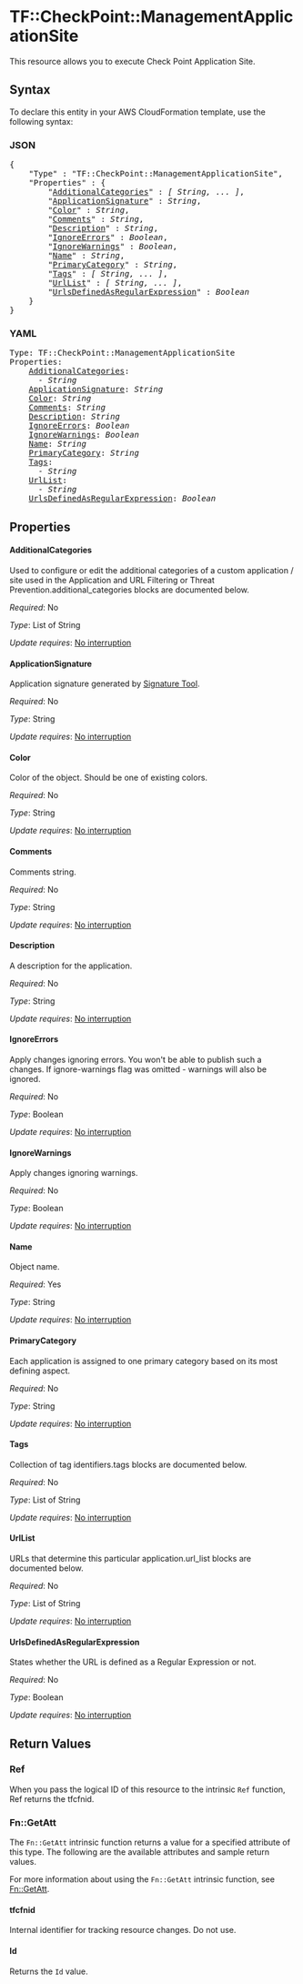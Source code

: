 # TF::CheckPoint::ManagementApplicationSite

This resource allows you to execute Check Point Application Site.

## Syntax

To declare this entity in your AWS CloudFormation template, use the following syntax:

### JSON

<pre>
{
    "Type" : "TF::CheckPoint::ManagementApplicationSite",
    "Properties" : {
        "<a href="#additionalcategories" title="AdditionalCategories">AdditionalCategories</a>" : <i>[ String, ... ]</i>,
        "<a href="#applicationsignature" title="ApplicationSignature">ApplicationSignature</a>" : <i>String</i>,
        "<a href="#color" title="Color">Color</a>" : <i>String</i>,
        "<a href="#comments" title="Comments">Comments</a>" : <i>String</i>,
        "<a href="#description" title="Description">Description</a>" : <i>String</i>,
        "<a href="#ignoreerrors" title="IgnoreErrors">IgnoreErrors</a>" : <i>Boolean</i>,
        "<a href="#ignorewarnings" title="IgnoreWarnings">IgnoreWarnings</a>" : <i>Boolean</i>,
        "<a href="#name" title="Name">Name</a>" : <i>String</i>,
        "<a href="#primarycategory" title="PrimaryCategory">PrimaryCategory</a>" : <i>String</i>,
        "<a href="#tags" title="Tags">Tags</a>" : <i>[ String, ... ]</i>,
        "<a href="#urllist" title="UrlList">UrlList</a>" : <i>[ String, ... ]</i>,
        "<a href="#urlsdefinedasregularexpression" title="UrlsDefinedAsRegularExpression">UrlsDefinedAsRegularExpression</a>" : <i>Boolean</i>
    }
}
</pre>

### YAML

<pre>
Type: TF::CheckPoint::ManagementApplicationSite
Properties:
    <a href="#additionalcategories" title="AdditionalCategories">AdditionalCategories</a>: <i>
      - String</i>
    <a href="#applicationsignature" title="ApplicationSignature">ApplicationSignature</a>: <i>String</i>
    <a href="#color" title="Color">Color</a>: <i>String</i>
    <a href="#comments" title="Comments">Comments</a>: <i>String</i>
    <a href="#description" title="Description">Description</a>: <i>String</i>
    <a href="#ignoreerrors" title="IgnoreErrors">IgnoreErrors</a>: <i>Boolean</i>
    <a href="#ignorewarnings" title="IgnoreWarnings">IgnoreWarnings</a>: <i>Boolean</i>
    <a href="#name" title="Name">Name</a>: <i>String</i>
    <a href="#primarycategory" title="PrimaryCategory">PrimaryCategory</a>: <i>String</i>
    <a href="#tags" title="Tags">Tags</a>: <i>
      - String</i>
    <a href="#urllist" title="UrlList">UrlList</a>: <i>
      - String</i>
    <a href="#urlsdefinedasregularexpression" title="UrlsDefinedAsRegularExpression">UrlsDefinedAsRegularExpression</a>: <i>Boolean</i>
</pre>

## Properties

#### AdditionalCategories

Used to configure or edit the additional categories of a custom application / site used in the Application and URL Filtering or Threat Prevention.additional_categories blocks are documented below.

_Required_: No

_Type_: List of String

_Update requires_: [No interruption](https://docs.aws.amazon.com/AWSCloudFormation/latest/UserGuide/using-cfn-updating-stacks-update-behaviors.html#update-no-interrupt)

#### ApplicationSignature

Application signature generated by <a href="https://supportcenter.checkpoint.com/supportcenter/portal?eventSubmit_doGoviewsolutiondetails=&solutionid=sk103051">Signature Tool</a>.

_Required_: No

_Type_: String

_Update requires_: [No interruption](https://docs.aws.amazon.com/AWSCloudFormation/latest/UserGuide/using-cfn-updating-stacks-update-behaviors.html#update-no-interrupt)

#### Color

Color of the object. Should be one of existing colors.

_Required_: No

_Type_: String

_Update requires_: [No interruption](https://docs.aws.amazon.com/AWSCloudFormation/latest/UserGuide/using-cfn-updating-stacks-update-behaviors.html#update-no-interrupt)

#### Comments

Comments string.

_Required_: No

_Type_: String

_Update requires_: [No interruption](https://docs.aws.amazon.com/AWSCloudFormation/latest/UserGuide/using-cfn-updating-stacks-update-behaviors.html#update-no-interrupt)

#### Description

A description for the application.

_Required_: No

_Type_: String

_Update requires_: [No interruption](https://docs.aws.amazon.com/AWSCloudFormation/latest/UserGuide/using-cfn-updating-stacks-update-behaviors.html#update-no-interrupt)

#### IgnoreErrors

Apply changes ignoring errors. You won't be able to publish such a changes. If ignore-warnings flag was omitted - warnings will also be ignored.

_Required_: No

_Type_: Boolean

_Update requires_: [No interruption](https://docs.aws.amazon.com/AWSCloudFormation/latest/UserGuide/using-cfn-updating-stacks-update-behaviors.html#update-no-interrupt)

#### IgnoreWarnings

Apply changes ignoring warnings.

_Required_: No

_Type_: Boolean

_Update requires_: [No interruption](https://docs.aws.amazon.com/AWSCloudFormation/latest/UserGuide/using-cfn-updating-stacks-update-behaviors.html#update-no-interrupt)

#### Name

Object name.

_Required_: Yes

_Type_: String

_Update requires_: [No interruption](https://docs.aws.amazon.com/AWSCloudFormation/latest/UserGuide/using-cfn-updating-stacks-update-behaviors.html#update-no-interrupt)

#### PrimaryCategory

Each application is assigned to one primary category based on its most defining aspect.

_Required_: No

_Type_: String

_Update requires_: [No interruption](https://docs.aws.amazon.com/AWSCloudFormation/latest/UserGuide/using-cfn-updating-stacks-update-behaviors.html#update-no-interrupt)

#### Tags

Collection of tag identifiers.tags blocks are documented below.

_Required_: No

_Type_: List of String

_Update requires_: [No interruption](https://docs.aws.amazon.com/AWSCloudFormation/latest/UserGuide/using-cfn-updating-stacks-update-behaviors.html#update-no-interrupt)

#### UrlList

URLs that determine this particular application.url_list blocks are documented below.

_Required_: No

_Type_: List of String

_Update requires_: [No interruption](https://docs.aws.amazon.com/AWSCloudFormation/latest/UserGuide/using-cfn-updating-stacks-update-behaviors.html#update-no-interrupt)

#### UrlsDefinedAsRegularExpression

States whether the URL is defined as a Regular Expression or not.

_Required_: No

_Type_: Boolean

_Update requires_: [No interruption](https://docs.aws.amazon.com/AWSCloudFormation/latest/UserGuide/using-cfn-updating-stacks-update-behaviors.html#update-no-interrupt)

## Return Values

### Ref

When you pass the logical ID of this resource to the intrinsic `Ref` function, Ref returns the tfcfnid.

### Fn::GetAtt

The `Fn::GetAtt` intrinsic function returns a value for a specified attribute of this type. The following are the available attributes and sample return values.

For more information about using the `Fn::GetAtt` intrinsic function, see [Fn::GetAtt](https://docs.aws.amazon.com/AWSCloudFormation/latest/UserGuide/intrinsic-function-reference-getatt.html).

#### tfcfnid

Internal identifier for tracking resource changes. Do not use.

#### Id

Returns the <code>Id</code> value.

